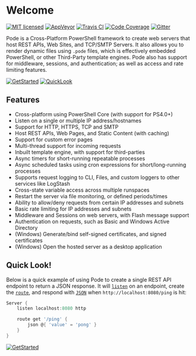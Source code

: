 # Welcome

[![MIT licensed](https://img.shields.io/badge/license-MIT-blue.svg)](https://raw.githubusercontent.com/Badgerati/Pode/master/LICENSE.txt)
[![AppVeyor](https://img.shields.io/appveyor/ci/Badgerati/Pode/develop.svg?label=AppVeyor)](https://ci.appveyor.com/project/Badgerati/pode/branch/develop)
[![Travis CI](https://img.shields.io/travis/Badgerati/Pode/develop.svg?label=Travis%20CI)](https://travis-ci.org/Badgerati/Pode)
[![Code Coverage](https://coveralls.io/repos/github/Badgerati/Pode/badge.svg?branch=develop)](https://coveralls.io/github/Badgerati/Pode?branch=develop)
[![Gitter](https://badges.gitter.im/Badgerati/Pode.svg)](https://gitter.im/Badgerati/Pode?utm_source=badge&utm_medium=badge&utm_campaign=pr-badge)

Pode is a Cross-Platform PowerShell framework to create web servers that host REST APIs, Web Sites, and TCP/SMTP Servers. It also allows you to render dynamic files using `.pode` files, which is effectively embedded PowerShell, or other Third-Party template engines. Pode also has support for middleware, sessions, and authentication; as well as access and rate limiting features.

[![GetStarted](https://img.shields.io/badge/-Get%20Started!-green.svg?longCache=true&style=for-the-badge)](./Getting-Started/Installation)
[![QuickLook](https://img.shields.io/badge/-Quick%20Look!-blue.svg?longCache=true&style=for-the-badge)](#quick-look)

## Features

* Cross-platform using PowerShell Core (with support for PS4.0+)
* Listen on a single or multiple IP address/hostnames
* Support for HTTP, HTTPS, TCP and SMTP
* Host REST APIs, Web Pages, and Static Content (with caching)
* Support for custom error pages
* Multi-thread support for incoming requests
* Inbuilt template engine, with support for third-parties
* Async timers for short-running repeatable processes
* Async scheduled tasks using cron expressions for short/long-running processes
* Supports request logging to CLI, Files, and custom loggers to other services like LogStash
* Cross-state variable access across multiple runspaces
* Restart the server via file monitoring, or defined periods/times
* Ability to allow/deny requests from certain IP addresses and subnets
* Basic rate limiting for IP addresses and subnets
* Middleware and Sessions on web servers, with Flash message support
* Authentication on requests, such as Basic and Windows Active Directory
* (Windows) Generate/bind self-signed certificates, and signed certificates
* (Windows) Open the hosted server as a desktop application

## Quick Look!

Below is a quick example of using Pode to create a single REST API endpoint to return a JSON response. It will [`listen`](./Functions/Core/Listen) on an endpoint, create the [`route`](./Functions/Core/Route), and respond with [`JSON`](./Functions/Response/Json) when `http://localhost:8080/ping` is hit:

```powershell
Server {
    listen localhost:8080 http

    route get '/ping' {
        json @{ 'value' = 'pong' }
    }
}
```

[![GetStarted](https://img.shields.io/badge/-Get%20Started!-green.svg?longCache=true&style=for-the-badge)](./Getting-Started/Installation)